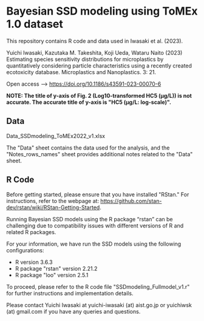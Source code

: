 # Bayesian SSD modeling using ToMEx 1.0 dataset

This repository contains R code and data used in Iwasaki et al. (2023).

Yuichi Iwasaki, Kazutaka M. Takeshita, Koji Ueda, Wataru Naito (2023) Estimating species sensitivity distributions for microplastics by quantitatively considering particle characteristics using a recently created ecotoxicity database. Microplastics and Nanoplastics. 3: 21.

Open access --> https://doi.org/10.1186/s43591-023-00070-6

**NOTE: The title of y-axis of Fig. 2 (Log10-transformed HC5 (μg/L)) is not accurate. The accurate title of y-axis is "HC5 (μg/L: log-scale)".**




## Data
Data_SSDmodeling_ToMEx2022_v1.xlsx

The "Data" sheet contains the data used for the analysis, and the "Notes_rows_names" sheet provides additional notes related to the "Data" sheet.

## R Code
Before getting started, please ensure that you have installed "RStan." For instructions, refer to the webpage at: https://github.com/stan-dev/rstan/wiki/RStan-Getting-Started.

Running Bayesian SSD models using the R package “rstan” can be challenging due to compatibility issues with different versions of R and related R packages. 

For your information, we have run the SSD models using the following configurations:
- R version 3.6.3
- R package "rstan" version 2.21.2
- R package "loo" version 2.5.1

To proceed, please refer to the R code file "SSDmodeling_Fullmodel_v1.r" for further instructions and implementation details.


Please contact Yuichi Iwasaki at yuichi-iwasaki (at) aist.go.jp or yuichiwsk (at) gmail.com if you have any queries and questions.




